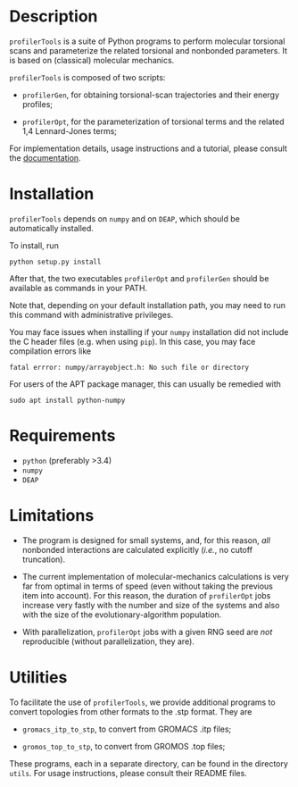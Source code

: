 # Description

`profilerTools` is a suite of Python programs to perform molecular
torsional scans and parameterize the related torsional and nonbonded
parameters. It is based on (classical) molecular mechanics.

`profilerTools` is composed of two scripts:

* `profilerGen`, for obtaining torsional-scan trajectories and their
  energy profiles;

* `profilerOpt`, for the parameterization of torsional terms and the
  related 1,4 Lennard-Jones terms;

For implementation details, usage instructions and a tutorial, please
consult the [documentation](./doc/src/doc.pdf).

# Installation

`profilerTools` depends on `numpy` and on `DEAP`, which should be
automatically installed.

To install, run

	python setup.py install

After that, the two executables `profilerOpt` and `profilerGen` should
be available as commands in your PATH.

Note that, depending on your default installation path, you may need
to run this command with administrative privileges.

You may face issues when installing if your `numpy` installation did
not include the C header files (e.g. when using `pip`). In this case,
you may face compilation errors like

	fatal errror: numpy/arrayobject.h: No such file or directory

For users of the APT package manager, this can usually be remedied with

	sudo apt install python-numpy

# Requirements

* `python` (preferably >3.4)
* `numpy`
* `DEAP`

# Limitations

* The program is designed for small systems, and, for this reason,
  *all* nonbonded interactions are calculated explicitly (*i.e.*, no
  cutoff truncation).
  
* The current implementation of molecular-mechanics calculations is
  very far from optimal in terms of speed (even without taking the
  previous item into account). For this reason, the duration of
  `profilerOpt` jobs increase very fastly with the number and size of
  the systems and also with the size of the evolutionary-algorithm
  population.
  
* With parallelization, `profilerOpt` jobs with a given RNG seed are
  *not* reproducible (without parallelization, they are).

# Utilities

To facilitate the use of `profilerTools`, we provide additional
programs to convert topologies from other formats to the .stp
format. They are

* `gromacs_itp_to_stp`, to convert from GROMACS .itp files;

* `gromos_top_to_stp`, to convert from GROMOS .top files;

These programs, each in a separate directory, can be found in the directory
`utils`. For usage instructions, please consult their README files.

